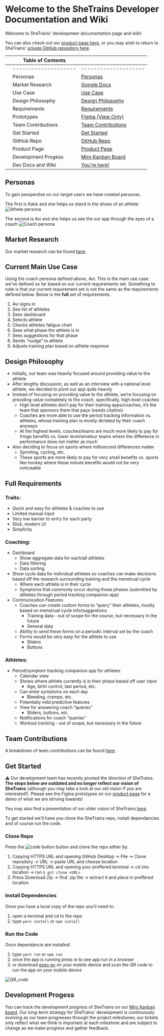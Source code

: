 # Welcome to the SheTrains Developer Documentation and Wiki
Welcome to SheTrains' developmeer documentation page and wiki!

You can also check out our [product page here](index.md), or you may wish to return to SheTrains' [private GitHub repository here](https://github.com/NewcDukem/SheTrains).

|   | Table of Contents    |                                                                                            |
|---|----------------------|--------------------------------------------------------------------------------------------|
|   | -------------------- | --------------------                                                                       |
|   | Personas             | [Personas](#personas)                                                                      |
|   | Market Research      | [Google Docs](#market-research)                                                        |
|   | Use Case             | [Use Case](#current-main-use-case)                                                         |
|   | Design Philosophy    | [Design Philosophy](#design-philosophy)                                                    |
|   | Requirements         | [Requirements](#full-requirements)                                                         |
|   | Prototypes           | [Figma (View Only)](https://www.figma.com/file/7DlVf29q5uVEQFIar38SYF/SheTrains-Prototype) |
|   | Team Contributions   | [Team Contributions](#team-contributions)                                                  |
|   | Get Started          | [Get Started](#get-started)                                                                |
|   | GitHub Repo          | [GitHub Repo](https://github.com/NewcDukem/SheTrains)                                      |
|   | Product Page         | [Product Page](index.md)                                                                   |
|   | Development Progess  | [Miro Kanban Board](#development-progess)                                                  |
|   | Dev Docs and Wiki    | [You're here!](#welcome-to-the-shetrains-developer-documentation-and-wiki)                 |

## Personas
To gain perspective on our target users we have created personas.

The first is Katie and she helps us stand in the shoes of an athlete 
![Athete persona](/docs/assets/imgs/katie_rugby_player.png)

The second is Avi and she helps us see the our app through the eyes of a coach
![Coach persona](/docs/assets/imgs/avi_strength_coach.png)

## Market Research
Our market research can be found [here](https://docs.google.com/document/d/1_obkrHjP5iOUZ2Q-JGU_X8vTIjbpcwR4s2MqTUNNHiw/edit?usp=sharing).

## Current Main Use Case

Using the coach persona defined above, Avi. This is the main use case we've defined so far based on our current requirements set. Something to note is that our current requirement set is not the same as the requirements defined below. Below is the **full** set of requirements.

1. Avi signs in
2. See list of athletes
3. Sees dashboard
4. Selects athlete
5. Checks athletes fatigue chart
6. Sees what phase the athlete is in
7. Sees suggestions for that phase
8. Sends “nudge” to athlete
9. Adjusts training plan based on athlete response

## Design Philosophy

- Initially, our team was heavily focused around providing value to the athlete
- After lengthy discussion, as well as an interview with a national level athlete, we decided to pivot our app quite heavily
- Instead of focusing on providing value to the athlete, we’re focusing on providing value completely to the coach, specifically, high level coaches
  - High level athletes don’t pay for their training apps/coaches, it’s the team that sponsors them that pays (needs citation)
  - Coaches are more able to use the period tracking information vs. athletes, whose training plan is mostly dictated by their coach anyways
  - At the highest levels, coaches/teams are much more likely to pay for fringe benefits vs. lower level/amateur teams where the difference in performance does not matter as much
- Also deciding to focus on sports where millisecond differences matter
  - Sprinting, cycling, etc.
  - These sports are more likely to pay for very small benefits vs. sports like hockey where these minute benefits would not be very noticeable

## Full Requirements

### Traits:

- Quick and easy for athletes & coaches to use
- Limited manual input
- Very low barrier to entry for each party
- Slick, modern UI
- Simplicity

### Coaching:

- Dashboard
  - Show aggregate data for each/all athletes
  - Data filtering
  - Data sorting
- Show cycle data for individual athletes so coaches can make decisions based off the research surrounding training and the menstrual cycle
  - Where each athlete is in their cycle
  - Symptoms that commonly occur during those phases (submitted by athletes through period tracking companion app)
- Communication Features
  - Coaches can create custom forms to “query” their athletes, mostly based on menstrual cycle info/suggestions
    - Training data - out of scope for the course, but necessary in the future
    - General data
  - Ability to send these forms on a periodic interval set by the coach
  - Forms would be very easy for the athlete to use
    - Sliders
    - Buttons

### Athletes:

- Period/symptom tracking companion app for athletes
  - Calendar view
  - Shows where athlete currently is in their phase based off user input
    - Age, birth control, last period, etc.
  - Can enter symptoms on each day
    - Bleeding, cramps, etc.
  - Potentially mild predictive features
  - View for answering coach “queries”
    - Sliders, buttons, etc.
  - Notifications for coach “queries”
  - Workout tracking - out of scope, but necessary in the future

## Team Contributions
A breakdown of team contributions can be found [here](https://docs.google.com/document/d/11S9Xa3bdAaYhfWwDXiT6zvBAnbTua4WQ0faoHrVRx2w/edit?usp=sharing).

## Get Started

:warning: Our development team has recently pivoted the direction of SheTrains. **The steps below are outdated and no longer reflect our vision of SheTrains** (although you may take a look at our old vision if you are interested!). Please see the Figma prototypes on our [product page](index.md) for a demo of what we are striving towards!

You may also find a presentation of our older vision of SheTrains [here](https://docs.google.com/presentation/d/1dNkHQp1s_kYHDXfFVXeRnpM1mjSNfx-HJK76AULFA3s/edit?usp=sharing).

To get started we'll have you clone the SheTrains repo, install dependancies and of course run the code.

### Clone Repo
Press the ![code button](/docs/assets/imgs/code_button.jpg) button and clone the repo either by:
1. Copying HTTPS URL and opening GitHub Desktop -> File -> Clone repository -> URL -> paste URL and choose location
2. Copying HTTPS URL and opening your preffered terminal -> cd into location -> run `$ git clone <URL>`
3. Press Download Zip -> find .zip file -> extract it and place in preffered location

### Install Dependencies
Once you have a local copy of the repo you'll need to:
1. open a terminal and cd to the repo
2. type `yarn install` or `npm install`

### Run the Code
Once dependancie are installed:
1. type `yarn run` or `npm run`
2. once the app is running press w to see app run in a browser
3. or download [expo go](https://expo.dev/client) on your mobile device and scan the QR code to run the app on your mobile device

![QR_code](/docs/assets/imgs/QR_code.png)

## Development Progess

You can track the development progress of SheTrains on our [Miro Kanban board](https://miro.com/app/board/uXjVOHIqjM4=/?invite_link_id=871805981124). Our long-term strategy for SheTrains' development is continuously evolving as our team progresses through the project milestones; our tickets only reflect what we think is important at each milestone and are subject to change as we make progress and gather feedback.
